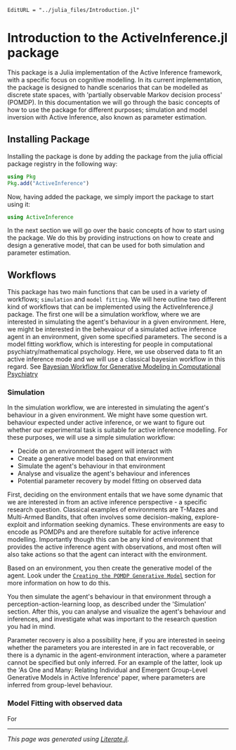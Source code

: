 ```@meta
EditURL = "../julia_files/Introduction.jl"
```

# Introduction to the ActiveInference.jl package

This package is a Julia implementation of the Active Inference framework, with a specific focus on cognitive modelling.
In its current implementation, the package is designed to handle scenarios that can be modelled as discrete state spaces, with 'partially observable Markov decision process' (POMDP).
In this documentation we will go through the basic concepts of how to use the package for different purposes; simulation and model inversion with Active Inference, also known as parameter estimation.

## Installing Package
Installing the package is done by adding the package from the julia official package registry in the following way:

```julia
using Pkg
Pkg.add("ActiveInference")
```

Now, having added the package, we simply import the package to start using it:

```julia
using ActiveInference
```

In the next section we will go over the basic concepts of how to start using the package. We do this by providing instructions on how to create and design a generative model, that can be used for both simulation and parameter estimation.

## Workflows
This package has two main functions that can be used in a variety of workflows; `simulation` and `model fitting`.
We will here outline two different kind of workflows that can be implemented using the ActiveInference.jl package.
The first one will be a simulation workflow, where we are interested in simulating the agent's behaviour in a given environment.
Here, we might be interested in the behevaiour of a simulated active inference agent in an environment, given some specified parameters.
The second is a model fitting workflow, which is interesting for people in computational psychiatry/mathematical psychology. Here, we use observed data to fit an active inference mode and we will use a classical bayesian workflow in this regard.
See [Bayesian Workflow for Generative Modeling in Computational Psychiatry](https://www.biorxiv.org/content/10.1101/2024.02.19.581001v1)

### Simulation
In the simulation workflow, we are interested in simulating the agent's behaviour in a given environment. We might have some question wrt. behaviour expected under active inference,
or we want to figure out whether our experimental task is suitable for active inference modelling. For these purposes, we will use a simple simulation workflow:

- Decide on an environment the agent will interact with
- Create a generative model based on that environment
- Simulate the agent's behaviour in that environment
- Analyse and visualize the agent's behaviour and inferences
- Potential parameter recovery by model fitting on observed data

First, deciding on the environment entails that we have some dynamic that we are interested in from an active inference perspective - a specific research question.
Classical examples of environments are T-Mazes and Multi-Armed Bandits, that often involves some decision-making, explore-exploit and information seeking dynamics. These environments are easy to encode as POMDPs and are therefore suitable for active inference modelling.
Importantly though this can be any kind of environment that provides the active inference agent with observations, and most often will also take actions so that the agent can interact with the environment.

Based on an environment, you then create the generative model of the agent. Look under the [`Creating the POMDP Generative Model`](@ref "Creating the POMDP Generative Model") section for more information on how to do this.

You then simulate the agent's behaviour in that environment through a perception-action-learning loop, as described under the 'Simulation' section.
After this, you can analyse and visualize the agent's behaviour and inferences, and investigate what was important to the research question you had in mind.

Parameter recovery is also a possibility here, if you are interested in seeing whether the parameters you are interested in are in fact recoverable, or there is a dynamic in the agent-environment interaction, where a parameter cannot be specified but only inferred.
For an example of the latter, look up the 'As One and Many: Relating Individual and Emergent Group-Level Generative Models in Active Inference' paper, where parameters are inferred from group-level behaviour.

### Model Fitting with observed data
For

---

*This page was generated using [Literate.jl](https://github.com/fredrikekre/Literate.jl).*


